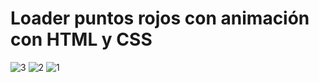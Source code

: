 # Loader puntos rojos con animación con HTML y CSS
![3](https://github.com/user-attachments/assets/b9043248-0e49-4ff2-b459-36883b4fc187)
![2](https://github.com/user-attachments/assets/2ac7e6a5-2b97-4305-85be-8ddd72e78bad)
![1](https://github.com/user-attachments/assets/32d0e5a9-34ff-4565-978c-59abdc8351a9)
